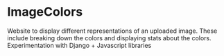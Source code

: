 # ImageColors
Website to display different representations of an uploaded image. These include breaking down the colors and displaying stats about the colors. Experimentation with Django + Javascript libraries
